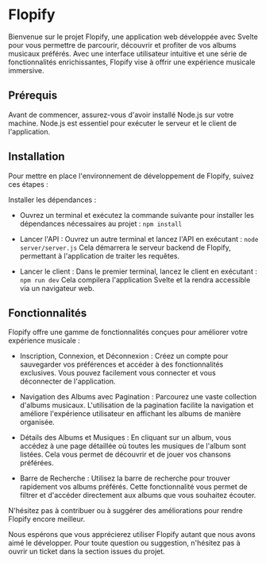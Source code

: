 # Flopify
Bienvenue sur le projet Flopify, une application web développée avec Svelte pour vous permettre de parcourir, découvrir et profiter de vos albums musicaux préférés. Avec une interface utilisateur intuitive et une série de fonctionnalités enrichissantes, Flopify vise à offrir une expérience musicale immersive.

## Prérequis
Avant de commencer, assurez-vous d'avoir installé Node.js sur votre machine. Node.js est essentiel pour exécuter le serveur et le client de l'application.

## Installation
Pour mettre en place l'environnement de développement de Flopify, suivez ces étapes :

Installer les dépendances : 
  - Ouvrez un terminal et exécutez la commande suivante pour installer les dépendances nécessaires au projet : `npm install`
  - Lancer l'API : Ouvrez un autre terminal et lancez l'API en exécutant : `node server/server.js`
Cela démarrera le serveur backend de Flopify, permettant à l'application de traiter les requêtes.

  - Lancer le client : Dans le premier terminal, lancez le client en exécutant : `npm run dev`
Cela compilera l'application Svelte et la rendra accessible via un navigateur web.

## Fonctionnalités
Flopify offre une gamme de fonctionnalités conçues pour améliorer votre expérience musicale :

- Inscription, Connexion, et Déconnexion : Créez un compte pour sauvegarder vos préférences et accéder à des fonctionnalités exclusives. Vous pouvez facilement vous connecter et vous déconnecter de l'application.

- Navigation des Albums avec Pagination : Parcourez une vaste collection d'albums musicaux. L'utilisation de la pagination facilite la navigation et améliore l'expérience utilisateur en affichant les albums de manière organisée.

- Détails des Albums et Musiques : En cliquant sur un album, vous accédez à une page détaillée où toutes les musiques de l'album sont listées. Cela vous permet de découvrir et de jouer vos chansons préférées.

- Barre de Recherche : Utilisez la barre de recherche pour trouver rapidement vos albums préférés. Cette fonctionnalité vous permet de filtrer et d'accéder directement aux albums que vous souhaitez écouter.

N'hésitez pas à contribuer ou à suggérer des améliorations pour rendre Flopify encore meilleur.

Nous espérons que vous apprécierez utiliser Flopify autant que nous avons aimé le développer. Pour toute question ou suggestion, n'hésitez pas à ouvrir un ticket dans la section issues du projet.
